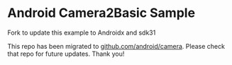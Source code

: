 
Android Camera2Basic Sample
===========================

Fork to update this example to Androidx and sdk31

This repo has been migrated to [github.com/android/camera][1]. Please check that repo for future updates. Thank you!

[1]: https://github.com/android/camera
